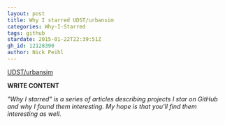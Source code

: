 ```yaml
---
layout: post
title: Why I starred UDST/urbansim
categories: Why-I-Starred
tags: github
stardate: 2015-01-22T22:39:51Z
gh_id: 12128390
author: Nick Peihl
---
```


[UDST/urbansim](https://github.com/UDST/urbansim)

**WRITE CONTENT**

*"Why I starred" is a series of articles describing projects I star on GitHub and why I found them interesting. My hope is that you'll find them interesting as well.*

